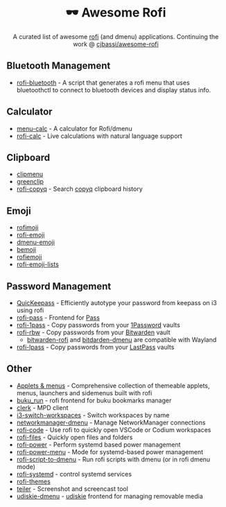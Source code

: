 <div align="center"> 

# 🕶️ **Awesome Rofi**
A curated list of awesome [rofi](https://github.com/DaveDavenport/rofi) (and dmenu) applications.
Continuing the work @ [cjbassi/awesome-rofi](https://github.com/cjbassi/awesome-rofi)

</div>


## Bluetooth Management

- [rofi-bluetooth](https://github.com/ClydeDroid/rofi-bluetooth) - A script that generates a rofi menu that uses bluetoothctl to connect to bluetooth devices and display status info.

## Calculator

- [menu-calc](https://github.com/sumnerevans/menu-calc) - A calculator for Rofi/dmenu
- [rofi-calc](https://github.com/svenstaro/rofi-calc) - Live calculations with natural language support

## Clipboard

- [clipmenu](https://github.com/cdown/clipmenu)
- [greenclip](https://github.com/erebe/greenclip)
- [rofi-copyq](https://github.com/cjbassi/rofi-copyq) - Search [copyq](https://github.com/hluk/CopyQ) clipboard history

## Emoji

- [rofimoji](https://github.com/fdw/rofimoji)
- [rofi-emoji](https://github.com/Mange/rofi-emoji)
- [dmenu-emoji](https://github.com/porras/dmenu-emoji)
- [bemoji](https://github.com/marty-oehme/bemoji)
- [rofiemoji](https://github.com/nkoehring/rofiemoji)
- [rofi-emoji-lists](https://github.com/wstam88/rofi-emoji-lists)

## Password Management

- [QuicKeepass](https://github.com/nongiach/QuicKeepass) - Efficiently autotype your password from keepass on i3 using rofi
- [rofi-pass](https://github.com/carnager/rofi-pass) - Frontend for [Pass](https://www.passwordstore.org/)
- [rofi-1pass](https://github.com/apetresc/rofi-1pass) - Copy passwords from your [1Password](https://1password.com/) vaults
- [rofi-rbw](https://github.com/fdw/rofi-rbw) - Copy passwords from your [Bitwarden](https://bitwarden.com/) vault
	- [bitwarden-rofi](https://github.com/mattydebie/bitwarden-rofi) and [bitdarden-dmenu](https://github.com/pltanton/bitwarden-dmenu) are compatible with Wayland
- [rofi-lpass](https://github.com/Mange/rofi-lpass) - Copy passwords from your [LastPass](https://www.lastpass.com/) vaults

## Other

- [Applets & menus](https://github.com/adi1090x/rofi) - Comprehensive collection of themeable applets, menus, launchers and sidemenus built with rofi
- [buku_run](https://github.com/carnager/buku_run) - rofi frontend for buku bookmarks manager
- [clerk](https://github.com/carnager/clerk) - MPD client
- [i3-switch-workspaces](https://github.com/carnager/rofi-scripts/blob/master/i3_switch_workspace.sh) - Switch workspaces by name
- [networkmanager-dmenu](https://github.com/firecat53/networkmanager-dmenu) - Manage NetworkManager connections
- [rofi-code](https://github.com/Coffelius/rofi-code) - Use rofi to quickly open VSCode or Codium workspaces
- [rofi-files](https://github.com/cjbassi/rofi-files) - Quickly open files and folders
- [rofi-power](https://github.com/cjbassi/rofi-power) - Perform systemd based power management
- [rofi-power-menu](https://github.com/jluttine/rofi-power-menu) - Mode for systemd-based power management
- [rofi-script-to-dmenu](https://github.com/jluttine/rofi-script-to-dmenu) - Run rofi scripts with dmenu (or in rofi dmenu mode)
- [rofi-systemd](https://github.com/IvanMalison/rofi-systemd) - control systemd services
- [rofi-themes](https://github.com/DaveDavenport/rofi-themes)
- [teiler](https://github.com/carnager/teiler) - Screenshot and screencast tool
- [udiskie-dmenu](https://github.com/fogine/udiskie-dmenu) - [udiskie](https://github.com/coldfix/udiskie) frontend for managing removable media